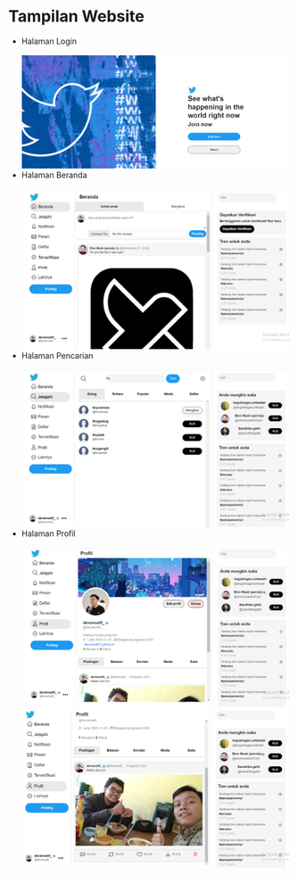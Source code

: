 <h1>Tampilan Website</h1>
<ul>

 <li>Halaman Login</li>
 </br>
 <img src="img-readme/img-login.png" alt="" />
    
 <li>Halaman Beranda </li>
</br>
 <img src="img-readme/img-beranda.png" alt="" />

 
<li>Halaman Pencarian</li>
</br>
 <img src="img-readme/img-jelajahi.png" alt="" />

 
 <li>Halaman Profil</li>
</br>
 <img src="img-readme/img-profil.png" alt="" />
 <img src="img-readme/img-profil-2.png" alt="" />



</ul>
